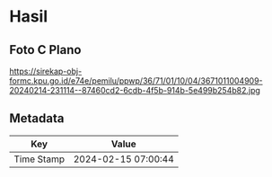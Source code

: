 # Hasil

## Foto C Plano

https://sirekap-obj-formc.kpu.go.id/e74e/pemilu/ppwp/36/71/01/10/04/3671011004909-20240214-231114--87460cd2-6cdb-4f5b-914b-5e499b254b82.jpg


## Metadata

| Key        | Value               |
| ---------- | ------------------- |
| Time Stamp | 2024-02-15 07:00:44 |




